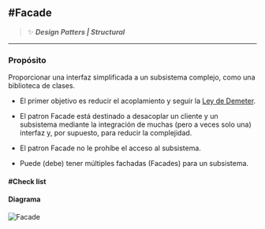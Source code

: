 ## \#Facade
>:sparkles: ***Design Patters | Structural***
---
### Propósito

Proporcionar una interfaz simplificada a un subsistema complejo, como una biblioteca de clases.

- El primer objetivo es reducir el acoplamiento y seguir la [Ley de Demeter](https://es.wikipedia.org/wiki/Ley_de_Demeter).

- El patron Facade está destinado a desacoplar un cliente y un subsistema mediante la integración de muchas (pero a veces solo una) interfaz y, por supuesto, para reducir la complejidad.

- El patron Facade no le prohíbe el acceso al subsistema.

- Puede (debe) tener múltiples fachadas (Facades) para un subsistema.

#### \#Check list


#### Diagrama
![Facade](https://refactoring.guru/images/patterns/diagrams/composite/structure-en-2x.png)